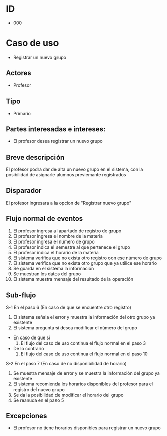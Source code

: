 # ID
 - 000
   
# Caso de uso
 * Registrar un nuevo grupo
   
## Actores
 * Profesor
   
## Tipo 
 * Primario

## Partes interesadas e intereses:
- El profesor desea registrar un nuevo grupo 

## Breve descripción
El profesor podra dar de alta un nuevo grupo en el sistema, con la posibilidad de asignarle alumnos previemante registrados

## Disparador
El profesor ingresara a la opcion de "Registrar nuevo grupo"

## Flujo normal de eventos
1. El profesor ingresa al apartado de registro de grupo
2. El profesor ingresa el nombre de la materia
3. El profesor ingresa el número de grupo
4. El profesor indica el semestre al que pertenece el grupo
5. El profesor indica el horario de la materia
6. El sistema verifica que no exista otro registro con ese número de grupo
7. El sistema verifica que no exista otro grupo que ya utilice ese horario
8. Se guarda en el sistema la información
9. Se muestran los datos del grupo
10. El sistema muestra mensaje del resultado de la operación

## Sub-flujo
S-1 En el paso 6 (En caso de que se encuentre otro registro)
 1. El sistema señala el error y muestra la información del otro grupo ya existente
 1. El sistema pregunta si desea modificar el número del grupo
   - En caso de que si
     1. El flujo del caso de uso continua el flujo normal en el paso 3
   - De lo contrario
     1. El flujo del caso de uso continua el flujo normal en el paso 10

S-2 En el paso 7 (En caso de no disponibilidad de horario)
 1. Se muestra mensaje de error y se muestra la información del grupo ya existente
 1. El sistema recomienda los horarios disponibles del profesor para el registro del nuevo grupo
 1. Se da la posibilidad de modificar el horario del grupo
 1. Se reanuda en el paso 5

## Excepciones
- El profesor no tiene horarios disponibles para registrar un nuevo grupo 
  
